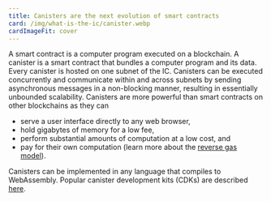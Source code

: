 ```yaml
---
title: Canisters are the next evolution of smart contracts
card: /img/what-is-the-ic/canister.webp
cardImageFit: cover
---
```


A smart contract is a computer program executed on a blockchain. A canister is a smart contract that bundles a computer program and its data. Every canister is hosted on one subnet of the IC.
Canisters can be executed concurrently and communicate within and across subnets by sending asynchronous messages in a non-blocking manner, resulting in essentially unbounded scalability.
Canisters are more powerful than smart contracts on other blockchains as they can

- serve a user interface directly to any web browser,
- hold gigabytes of memory for a low fee,
- perform substantial amounts of computation at a low cost, and
- pay for their own computation (learn more about the [reverse gas model](/capabilities/reverse-gas/)).

Canisters can be implemented in any language that compiles to WebAssembly. Popular canister development kits (CDKs) are described [here](https://internetcomputer.org/docs/current/developer-docs/backend/choosing-language).
